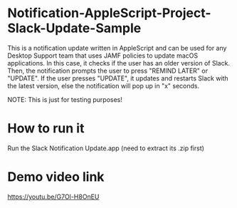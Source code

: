 # Notification-AppleScript-Project-Slack-Update-Sample
This is a notification update written in AppleScript and can be used for any Desktop Support team that uses JAMF policies to update macOS applications. In this case, it checks if the user has an older version of Slack. Then, the notification prompts the user to press "REMIND LATER" or "UPDATE". If the user presses "UPDATE", it updates and restarts Slack with the latest version, else the notification will pop up in "x" seconds.

NOTE: This is just for testing purposes!

# How to run it
Run the Slack Notification Update.app (need to extract its .zip first)

# Demo video link
https://youtu.be/G7Ol-H8OnEU
